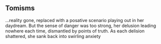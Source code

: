 ## Tomisms

...reality gone, replaced with a posative scenario playing out in her daydream. But the sense of danger was too strong, her delusion leading nowhere each time, dismantled by points of truth. As each delision shattered, she sank back into swirling anxiety
